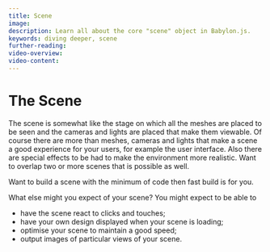 ```yaml
---
title: Scene
image:
description: Learn all about the core "scene" object in Babylon.js.
keywords: diving deeper, scene
further-reading:
video-overview:
video-content:
---
```


# The Scene

The scene is somewhat like the stage on which all the meshes are placed to be seen and the cameras and lights are placed that make them viewable. Of course there are more than meshes, cameras and lights that make a scene a good experience for your users, for example the user interface. Also there are special effects to be had to make the environment more realistic. Want to overlap two or more scenes that is possible as well.

Want to build a scene with the minimum of code then fast build is for you.

What else might you expect of your scene? You might expect to be able to

- have the scene react to clicks and touches;
- have your own design displayed when your scene is loading;
- optimise your scene to maintain a good speed;
- output images of particular views of your scene.
